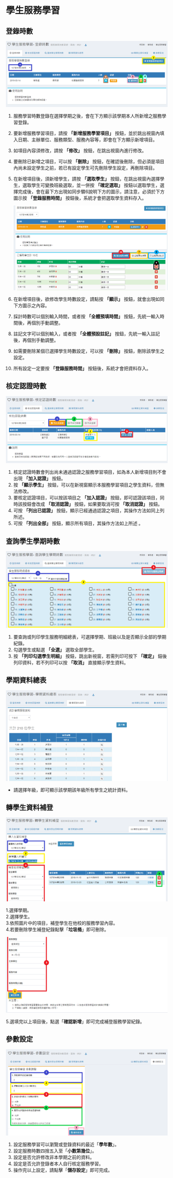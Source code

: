 # 學生服務學習

## 登錄時數

![](../.gitbook/assets/make-up_hours.png)

1. 服務學習時數登錄在選擇學期之後，會在下方顯示該學期本人所新增之服務學習登錄。
2. 要新增服務學習項目，請按 **「新增服務學習項目」** 按鈕，並於跳出視窗內填入日期、主辦單位、服務類型、服務內容等，即會在下方顯示新增項目。
3. 如項目內容須修改，請按 **「修改」** 按鈕，在跳出視窗內進行修改。
4. 要刪除已新增之項目，可以按 **「刪除」** 按鈕，在確認後刪除，但必須是項目內尚未設定學生之前，若已有設定學生可先刪除學生設定，再刪除項目。
5. 在新增項目後，須新增學生，請按 **「選取學生」** 按鈕，在跳出視窗內選擇學生，選取學生可變換班級選取，並一併按 **「確定選取」** 按鈕以選取學生，選擇完成後，會在最下方出現如同步驟6說明下方的圖示，請注意，必須於下方圖示按 **「登錄服務時間」** 按鈕後，系統才會把選取學生資料存入。

   ![](../.gitbook/assets/make-up_hours2.png)

6. 在新增項目後，欲修改學生時數設定，請點按 **「顯示」** 按鈕，就會出現如同下方圖示之內容。
7. 採計時數可以個別輸入時間，或者按 **「全體預填時間」** 按鈕，先統一輸入時間後，再個別手動調整。
8. 註記文字可以個別輸入，或者按 **「全體預設註記」** 按鈕，先統一輸入註記後，再個別手動調整。
9. 如需要刪除某個已選擇學生時數設定，可以按 **「刪除」** 按鈕，刪除該學生之設定。
10. 所有設定一定要按 **「登錄服務時間」** 按鈕後，系統才會把資料存入。

## 核定認證時數

![](../.gitbook/assets/approve_certification_hours.png)

1. 核定認證時數會列出尚未通過認證之服務學習項目，如為本人新增項目則不會出現 **「加入認證」** 按鈕。
2. 按 **「顯示學生」** 按鈕，可以在新視窗顯示本服務學習項目之學生資料，但無法修改。
3. 要核定認證項目，可以按該項目之 **「加入認證」** 按鈕，即可認證該項目，同時該按鈕會改成 **「取消認證」** 按鈕，如果要取消可按 **「取消認證」** 按鈕。
4. 可按 **「列出已認證」** 按鈕，顯示已經通過認證之項目，其操作方法如同上列所述。
5. 可按 **「列出全部」** 按鈕，顯示所有項目，其操作方法如上所述 。

## 查詢學生學期時數

![](../.gitbook/assets/search_stud_semester_hours.png)

1. 要查詢或列印學生服務明細總表，可選擇學期、班級以及是否顯示全部的學期紀錄。
2. 勾選學生或點選 **「全選」** 選取全部學生。
3. 按 **「列印勾選學生明細」** 按鈕，跳出新視窗，若需列印可按下 **「確定」** 鈕後列印資料，若不列印可以按 **「取消」** 直接顯示學生資料。

## 學期資料總表

![](../.gitbook/assets/semester_data_summary%20%281%29.png)

* 請選擇年級，即可顯示該學期該年級所有學生之統計資料。

## 轉學生資料補登

![](../.gitbook/assets/transfer_stud_data_make-up.png)

1.選擇學期。  
2.選擇學生。  
3.依照圖片中的項目，補登學生在他校的服務學習內容。  
4.若要刪除學生補登紀錄點擊「**垃圾桶**」即可刪除。

![](../.gitbook/assets/transfer_stud_data_make-up2.png)

5.選填完以上項目後，點選「**確認新增**」即可完成補登服務學習紀錄。

## 參數設定

![](../.gitbook/assets/parameter_setting%20%285%29.png)

1. 設定服務學習可以瀏覽或登錄資料的最近「**學年數**」。
2. 設定服務時數四捨五入至「**小數第幾位**」。
3. 設定是否允許修改非本學期之前的資料。
4. 設定是否允許登錄者本人自行核定服務學習。
5. 操作完以上設定，請點擊「**儲存設定**」即可完成。


